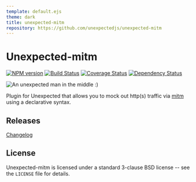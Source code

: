 ```yaml
---
template: default.ejs
theme: dark
title: unexpected-mitm
repository: https://github.com/unexpectedjs/unexpected-mitm
---
```


# Unexpected-mitm

[![NPM version](https://badge.fury.io/js/unexpected-mitm.svg)](http://badge.fury.io/js/unexpected-mitm)
[![Build Status](https://travis-ci.org/unexpectedjs/unexpected-mitm.svg?branch=master)](https://travis-ci.org/unexpectedjs/unexpected-mitm)
[![Coverage Status](https://coveralls.io/repos/unexpectedjs/unexpected-mitm/badge.svg)](https://coveralls.io/r/unexpectedjs/unexpected-mitm)
[![Dependency Status](https://david-dm.org/unexpectedjs/unexpected-mitm.svg)](https://david-dm.org/unexpectedjs/unexpected-mitm)

![An unexpected man in the middle :)](logoImage.jpg)

Plugin for Unexpected that allows you to mock out http(s) traffic via [mitm](https://github.com/moll/node-mitm) using a declarative syntax.

## Releases

[Changelog](https://github.com/unexpectedjs/unexpected-mitm/blob/master/CHANGELOG.md)

## License

Unexpected-mitm is licensed under a standard 3-clause BSD license -- see the `LICENSE` file for details.
